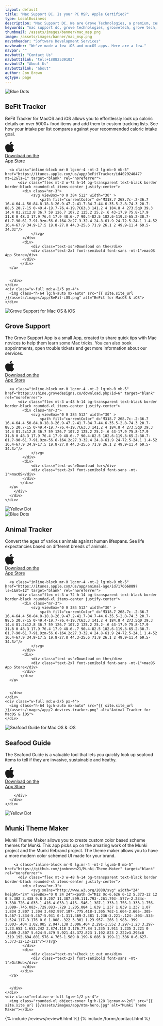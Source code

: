 ```yaml
---
layout: default
title: "Mac Support DC. Is your PC MSP, Apple Certified?"
type: LocalBusiness
description: "Mac Support DC. We are Grove Technologies, a premium, certified, Mac MSP for DC's Mac based businesses!" 
keywords: "mac support dc, grove technologies, groovetech, grove tech, mac dc, it services, it consultant, managed services, mac support near me, apple certified help, solve major issues, mac deployment mdm, custom mac services, hiring grove technologies, virtual cio ciso, ciso managed fleet, dc maryland virginia, mac services tailored, mac support team, managed it services, helpdesk support, it consulting companies, apple store repair, it support services, it outsourcing, managed network services, it service provider, mac support, Mac support, Mac support number Mac support chat, Mac support phone number, Mac support store, Mac support near me, Mac support apple, Mac support customer service, Mac support appointment, Mac support chat live"
thumbnail: /assets/images/banner/mac_msp.png
image: /assets/images/banner/mac_msp.png
navsmheader: "Software Development Services"
navheader: "We've made a few iOS and macOS apps. Here are a few."
navpar: ""
navbutt1: "Contact Us"
navbutt1link: "tel:+18882539103"
navbutt2: "About Us"
navbutt2link: "about"
author: Jon Brown
ogtype: page
---
```


<section class="relative py-20">
<img class="hidden lg:block absolute top-0 left-0 mt-24" src="{{ site.site_url }}/assets/zeus-assets/icons/dots/blue-dot-left-bars.svg" alt="Blue Dots">
<div class="relative container px-4 mx-auto">
  <div class="flex flex-wrap items-center -mx-4">
	<div class="w-full md:w-3/5 px-4 mb-16 md:mb-0">
	  <h2 class="mb-10 text-4xl font-semibold font-heading">BeFit Tracker</h2>
	  <div class="max-w-xl">
		<p class="mb-10 text-xl text-gray-500">BeFit Tracker for MacOS and iOS allows you to effortlessly look up caloric details on over 5000+ food items and add them to custom tracking lists. See how your intake per list compares against your recommended caloric intake goal.</p>
	  </div>
	  <div class="flex flex-wrap lg:justify-start items-center">
		<a class="inline-block mr-0 lg:mr-4 -mt-2 lg:mb-0 mb-5" href="https://itunes.apple.com/us/app/BeFitTracker-tracker/id1206369054?ls=1&mt=8" target="blank" rel="noreferrer">
	  	  <div class="flex mt-3 w-48 h-14 bg-transparent text-black border border-black rounded-xl items-center justify-center">
            <div class="mr-3">
                <svg viewBox="0 0 384 512" width="30" >
                    <path fill="currentColor" d="M318.7 268.7c-.2-36.7 16.4-64.4 50-84.8-18.8-26.9-47.2-41.7-84.7-44.6-35.5-2.8-74.3 20.7-88.5 20.7-15 0-49.4-19.7-76.4-19.7C63.3 141.2 4 184.8 4 273.5q0 39.3 14.4 81.2c12.8 36.7 59 126.7 107.2 125.2 25.2-.6 43-17.9 75.8-17.9 31.8 0 48.3 17.9 76.4 17.9 48.6-.7 90.4-82.5 102.6-119.3-65.2-30.7-61.7-90-61.7-91.9zm-56.6-164.2c27.3-32.4 24.8-61.9 24-72.5-24.1 1.4-52 16.4-67.9 34.9-17.5 19.8-27.8 44.3-25.6 71.9 26.1 2 49.9-11.4 69.5-34.3z"/>
                </svg>
            </div>
            <div>
                <div class="text-xs">Download on the</div>
                <div class="text-2xl font-semibold font-sans -mt-1">App Store</div>
            </div>
           </div>
	  </a>
	  
	  <a class="inline-block mr-0 lg:mr-4 -mt-2 lg:mb-0 mb-5" href="https://itunes.apple.com/us/app/BeFitTracker/id402924047?mt=12&ls=1" target="blank" rel="noreferrer">
	  	  <div class="flex mt-3 w-72 h-14 bg-transparent text-black border border-black rounded-xl items-center justify-center">
            <div class="mr-3">
                <svg viewBox="0 0 384 512" width="30" >
                    <path fill="currentColor" d="M318.7 268.7c-.2-36.7 16.4-64.4 50-84.8-18.8-26.9-47.2-41.7-84.7-44.6-35.5-2.8-74.3 20.7-88.5 20.7-15 0-49.4-19.7-76.4-19.7C63.3 141.2 4 184.8 4 273.5q0 39.3 14.4 81.2c12.8 36.7 59 126.7 107.2 125.2 25.2-.6 43-17.9 75.8-17.9 31.8 0 48.3 17.9 76.4 17.9 48.6-.7 90.4-82.5 102.6-119.3-65.2-30.7-61.7-90-61.7-91.9zm-56.6-164.2c27.3-32.4 24.8-61.9 24-72.5-24.1 1.4-52 16.4-67.9 34.9-17.5 19.8-27.8 44.3-25.6 71.9 26.1 2 49.9-11.4 69.5-34.3z"/>
                </svg>
            </div>
            <div>
                <div class="text-xs">Download on the</div>
                <div class="text-2xl font-semibold font-sans -mt-1">macOS App Store</div>
            </div>
           </div>
	  </a>
	  
	  
	  </div>
	</div>
	<div class="w-full md:w-2/5 px-4">
	  <img class="h-64 lg:h-auto mx-auto" src="{{ site.site_url }}/assets/images/app/BeFit-iOS.png" alt="BeFit for MacOS & iOS">
	</div>
  </div>
</div>
</section>


<section class="relative py-20">
<div class="relative container px-4 mx-auto">
  <div class="flex flex-wrap items-center -mx-4">
	<div class="w-full md:w-2/5 px-4 mb-16 md:mb-0">
	  <img class="h-64 lg:h-auto mx-auto" src="{{ site.site_url }}/assets/images/app/2-devices-left.png" alt="Grove Support for Mac OS & iOS">
	</div>
	<div class="w-full md:w-3/5 px-4">
	  <div class="max-w-max ml-auto">
		<h2 class="mb-10 text-4xl font-semibold font-heading">Grove Support</h2>
		<div class="max-w-xl mb-10">
		  <p class="text-xl text-gray-500">The Grove Support App is a small App, created to share quick tips with Mac novices to help them learn some Mac tricks. You can also book appointments, open trouble tickets and get more information about our services.</p>
		</div>
		<div class="flex flex-wrap lg:justify-start items-center">
		<a class="inline-block mr-0 lg:mr-4 -mt-2 lg:mb-0 mb-5" href="https://itunes.apple.com/us/app/mac-support/id892102469?ls=1&mt=8" target="blank" rel="noreferrer">
	  	  <div class="flex mt-3 w-48 h-14 bg-transparent text-black border border-black rounded-xl items-center justify-center">
            <div class="mr-3">
                <svg viewBox="0 0 384 512" width="30" >
                    <path fill="currentColor" d="M318.7 268.7c-.2-36.7 16.4-64.4 50-84.8-18.8-26.9-47.2-41.7-84.7-44.6-35.5-2.8-74.3 20.7-88.5 20.7-15 0-49.4-19.7-76.4-19.7C63.3 141.2 4 184.8 4 273.5q0 39.3 14.4 81.2c12.8 36.7 59 126.7 107.2 125.2 25.2-.6 43-17.9 75.8-17.9 31.8 0 48.3 17.9 76.4 17.9 48.6-.7 90.4-82.5 102.6-119.3-65.2-30.7-61.7-90-61.7-91.9zm-56.6-164.2c27.3-32.4 24.8-61.9 24-72.5-24.1 1.4-52 16.4-67.9 34.9-17.5 19.8-27.8 44.3-25.6 71.9 26.1 2 49.9-11.4 69.5-34.3z"/>
                </svg>
            </div>
            <div>
                <div class="text-xs">Download on the</div>
                <div class="text-2xl font-semibold font-sans -mt-1">App Store</div>
            </div>
           </div>
	  </a>
	  
	  <a class="inline-block mr-0 lg:mr-4 -mt-2 lg:mb-0 mb-5" href="https://shine.grovedesigns.co/download.php?id=6" target="blank" rel="noreferrer">
	  	  <div class="flex mt-3 w-48 h-14 bg-transparent text-black border border-black rounded-xl items-center justify-center">
            <div class="mr-3">
                <svg viewBox="0 0 384 512" width="30" >
                    <path fill="currentColor" d="M318.7 268.7c-.2-36.7 16.4-64.4 50-84.8-18.8-26.9-47.2-41.7-84.7-44.6-35.5-2.8-74.3 20.7-88.5 20.7-15 0-49.4-19.7-76.4-19.7C63.3 141.2 4 184.8 4 273.5q0 39.3 14.4 81.2c12.8 36.7 59 126.7 107.2 125.2 25.2-.6 43-17.9 75.8-17.9 31.8 0 48.3 17.9 76.4 17.9 48.6-.7 90.4-82.5 102.6-119.3-65.2-30.7-61.7-90-61.7-91.9zm-56.6-164.2c27.3-32.4 24.8-61.9 24-72.5-24.1 1.4-52 16.4-67.9 34.9-17.5 19.8-27.8 44.3-25.6 71.9 26.1 2 49.9-11.4 69.5-34.3z"/>
                </svg>
            </div>
            <div>
                <div class="text-xs">Download for</div>
                <div class="text-2xl font-semibold font-sans -mt-1">macOS</div>
            </div>
           </div>
	  </a>
		</div>
	  </div>
	</div>
  </div>
</div>
<img class="hidden md:block absolute bottom-0 right-0" src="{{ site.site_url }}/assets/zeus-assets/icons/dots/yellow-dot-right.svg" alt="Yellow Dot">
</section>

<section class="relative py-20">
<img class="hidden lg:block absolute top-0 left-0 mt-24" src="{{ site.site_url }}/assets/zeus-assets/icons/dots/blue-dot-left-bars.svg" alt="Blue Dots">
<div class="relative container px-4 mx-auto">
  <div class="flex flex-wrap items-center -mx-4">
	<div class="w-full md:w-3/5 px-4 mb-16 md:mb-0">
	  <h2 class="mb-10 text-4xl font-semibold font-heading">Animal Tracker</h2>
	  <div class="max-w-xl">
		<p class="mb-10 text-xl text-gray-500">Convert the ages of various animals against human lifespans. See life expectancies based on different breeds of animals.</p>
	  </div>
	  <div class="flex flex-wrap lg:justify-start items-center">
		<a class="inline-block mr-0 lg:mr-4 -mt-2 lg:mb-0 mb-5" href="https://itunes.apple.com/us/app/animal-age-converter/id827566579?ls=1&mt=8" target="blank" rel="noreferrer">
	  	  <div class="flex mt-3 w-48 h-14 bg-transparent text-black border border-black rounded-xl items-center justify-center">
            <div class="mr-3">
                <svg viewBox="0 0 384 512" width="30" >
                    <path fill="currentColor" d="M318.7 268.7c-.2-36.7 16.4-64.4 50-84.8-18.8-26.9-47.2-41.7-84.7-44.6-35.5-2.8-74.3 20.7-88.5 20.7-15 0-49.4-19.7-76.4-19.7C63.3 141.2 4 184.8 4 273.5q0 39.3 14.4 81.2c12.8 36.7 59 126.7 107.2 125.2 25.2-.6 43-17.9 75.8-17.9 31.8 0 48.3 17.9 76.4 17.9 48.6-.7 90.4-82.5 102.6-119.3-65.2-30.7-61.7-90-61.7-91.9zm-56.6-164.2c27.3-32.4 24.8-61.9 24-72.5-24.1 1.4-52 16.4-67.9 34.9-17.5 19.8-27.8 44.3-25.6 71.9 26.1 2 49.9-11.4 69.5-34.3z"/>
                </svg>
            </div>
            <div>
                <div class="text-xs">Download on the</div>
                <div class="text-2xl font-semibold font-sans -mt-1">App Store</div>
            </div>
           </div>
	  </a>
	  
	  <a class="inline-block mr-0 lg:mr-4 -mt-2 lg:mb-0 mb-5" href="https://itunes.apple.com/us/app/animal-age/id717666889?ls=1&mt=12" target="blank" rel="noreferrer">
	  	  <div class="flex mt-3 w-72 h-14 bg-transparent text-black border border-black rounded-xl items-center justify-center">
            <div class="mr-3">
                <svg viewBox="0 0 384 512" width="30" >
                    <path fill="currentColor" d="M318.7 268.7c-.2-36.7 16.4-64.4 50-84.8-18.8-26.9-47.2-41.7-84.7-44.6-35.5-2.8-74.3 20.7-88.5 20.7-15 0-49.4-19.7-76.4-19.7C63.3 141.2 4 184.8 4 273.5q0 39.3 14.4 81.2c12.8 36.7 59 126.7 107.2 125.2 25.2-.6 43-17.9 75.8-17.9 31.8 0 48.3 17.9 76.4 17.9 48.6-.7 90.4-82.5 102.6-119.3-65.2-30.7-61.7-90-61.7-91.9zm-56.6-164.2c27.3-32.4 24.8-61.9 24-72.5-24.1 1.4-52 16.4-67.9 34.9-17.5 19.8-27.8 44.3-25.6 71.9 26.1 2 49.9-11.4 69.5-34.3z"/>
                </svg>
            </div>
            <div>
                <div class="text-xs">Download on the</div>
                <div class="text-2xl font-semibold font-sans -mt-1">macOS App Store</div>
            </div>
           </div>
	  </a>
	  
	  
	  </div>
	</div>
	<div class="w-full md:w-2/5 px-4">
	  <img class="h-64 lg:h-auto mx-auto" src="{{ site.site_url }}/assets/images/app/2-devices-tracker.png" alt="Animal Tracker for MacOS & iOS">
	</div>
  </div>
</div>
</section>



<section class="relative py-20">
<div class="relative container px-4 mx-auto">
  <div class="flex flex-wrap items-center -mx-4">
	<div class="w-full md:w-2/5 px-4 mb-16 md:mb-0">
	  <img class="h-64 lg:h-auto mx-auto" src="{{ site.site_url }}/assets/images/app/2-devices-seafood.png" alt="Seafood Guide for Mac OS & iOS">
	</div>
	<div class="w-full md:w-3/5 px-4">
	  <div class="max-w-max ml-auto">
		<h2 class="mb-10 text-4xl font-semibold font-heading">Seafood Guide</h2>
		<div class="max-w-xl mb-10">
		  <p class="text-xl text-gray-500">The Seafood Guide is a valuable tool that lets you quickly look up seafood items to tell if they are invasive, sustainable and heathy.</p>
		</div>
		<div class="flex justify-start items-center">
		<a class="inline-block mr-0 lg:mr-4 -mt-2 lg:mb-0 mb-5" href="https://itunes.apple.com/us/app/seafood-guide/id915176295?ls=1&mt=8" target="blank" rel="noreferrer">
	  	  <div class="flex mt-3 w-48 h-14 bg-transparent text-black border border-black rounded-xl items-center justify-center">
            <div class="mr-3">
                <svg viewBox="0 0 384 512" width="30" >
                    <path fill="currentColor" d="M318.7 268.7c-.2-36.7 16.4-64.4 50-84.8-18.8-26.9-47.2-41.7-84.7-44.6-35.5-2.8-74.3 20.7-88.5 20.7-15 0-49.4-19.7-76.4-19.7C63.3 141.2 4 184.8 4 273.5q0 39.3 14.4 81.2c12.8 36.7 59 126.7 107.2 125.2 25.2-.6 43-17.9 75.8-17.9 31.8 0 48.3 17.9 76.4 17.9 48.6-.7 90.4-82.5 102.6-119.3-65.2-30.7-61.7-90-61.7-91.9zm-56.6-164.2c27.3-32.4 24.8-61.9 24-72.5-24.1 1.4-52 16.4-67.9 34.9-17.5 19.8-27.8 44.3-25.6 71.9 26.1 2 49.9-11.4 69.5-34.3z"/>
                </svg>
            </div>
            <div>
                <div class="text-xs">Download on the</div>
                <div class="text-2xl font-semibold font-sans -mt-1">App Store</div>
            </div>
           </div>
	  </a>

		</div>
	  </div>
	</div>
  </div>
</div>
<img class="hidden md:block absolute bottom-0 right-0" src="{{ site.site_url }}/assets/zeus-assets/icons/dots/yellow-dot-right.svg" alt="Yellow Dot">
</section>
      
      
<section class="relative py-20 lg:mb-0"><div class="relative container px-4 mx-auto">
  <div class="flex flex-wrap items-center -mx-4">
	<div class="w-full lg:w-1/2 px-4 mb-12 lg:mb-0">
	  <div class="max-w-lg">
		<h2 class="mt-8 mb-6 lg:mb-10 lg:pr-8 text-4xl font-semibold">Munki Theme Maker</h2>
		<p class="mb-6 lg:mb-12 text-xl text-gray-500">Munki Theme Maker allows you to create custom color based scheme themes for Munki. This app picks up on the amazing work of the Munki project and the Munki Rebrand project. The theme maker allows you to have a more modern color schemed UI made for your brand.</p>

		<a class="inline-block mr-0 lg:mr-4 -mt-2 lg:mb-0 mb-5" href="https://github.com/jonbrown21/Munki-Theme-Maker" target="blank" rel="noreferrer">
	  	  <div class="flex mt-3 w-48 h-14 bg-transparent text-black border border-black rounded-xl items-center justify-center">
            <div class="mr-3">
                <svg xmlns="http://www.w3.org/2000/svg" width="24" height="24" viewBox="0 0 24 24"><path d="M12 0c-6.626 0-12 5.373-12 12 0 5.302 3.438 9.8 8.207 11.387.599.111.793-.261.793-.577v-2.234c-3.338.726-4.033-1.416-4.033-1.416-.546-1.387-1.333-1.756-1.333-1.756-1.089-.745.083-.729.083-.729 1.205.084 1.839 1.237 1.839 1.237 1.07 1.834 2.807 1.304 3.492.997.107-.775.418-1.305.762-1.604-2.665-.305-5.467-1.334-5.467-5.931 0-1.311.469-2.381 1.236-3.221-.124-.303-.535-1.524.117-3.176 0 0 1.008-.322 3.301 1.23.957-.266 1.983-.399 3.003-.404 1.02.005 2.047.138 3.006.404 2.291-1.552 3.297-1.23 3.297-1.23.653 1.653.242 2.874.118 3.176.77.84 1.235 1.911 1.235 3.221 0 4.609-2.807 5.624-5.479 5.921.43.372.823 1.102.823 2.222v3.293c0 .319.192.694.801.576 4.765-1.589 8.199-6.086 8.199-11.386 0-6.627-5.373-12-12-12z"/></svg>
            </div>
            <div>
                <div class="text-xs">Check it out on</div>
                <div class="text-2xl font-semibold font-sans -mt-1">GitHub</div>
            </div>
           </div>
	  </a>


	  </div>
	</div>
	<div class="relative w-full lg:w-1/2 px-4">
	  <img class="rounded-xl object-cover lg:h-128 lg:max-w-2xl" src="{{ site.site_url }}/assets/images/app/mtm-hero.jpg" alt="Munki Theme Maker"></div>
  </div>
</div>
</section>

{% include /reviews/review6.html %}
{% include /forms/contact.html %}